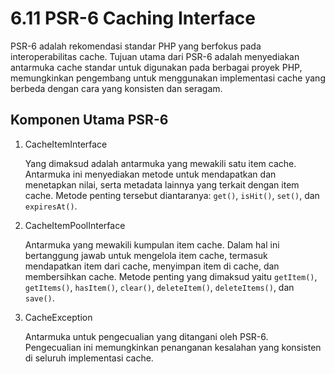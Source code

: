 # 6.11 PSR-6 Caching Interface

PSR-6 adalah rekomendasi standar PHP yang berfokus pada interoperabilitas cache. Tujuan utama dari PSR-6 adalah menyediakan antarmuka cache standar untuk digunakan pada berbagai proyek PHP, memungkinkan pengembang untuk menggunakan implementasi cache yang berbeda dengan cara yang konsisten dan seragam.

## Komponen Utama PSR-6

1. CacheItemInterface
    
    Yang dimaksud adalah antarmuka yang mewakili satu item cache. Antarmuka ini menyediakan metode untuk mendapatkan dan menetapkan nilai, serta metadata lainnya yang terkait dengan item cache. Metode penting tersebut diantaranya: `get()`, `isHit()`, `set()`, dan `expiresAt()`.
    
2. CacheItemPoolInterface
    
    Antarmuka yang mewakili kumpulan item cache. Dalam hal ini bertanggung jawab untuk mengelola item cache, termasuk mendapatkan item dari cache, menyimpan item di cache, dan membersihkan cache. Metode penting yang dimaksud yaitu `getItem()`, `getItems()`, `hasItem()`, `clear()`, `deleteItem()`, `deleteItems()`, dan `save()`.
    
3. CacheException
    
    Antarmuka untuk pengecualian yang ditangani oleh PSR-6. Pengecualian ini memungkinkan penanganan kesalahan yang konsisten di seluruh implementasi cache.